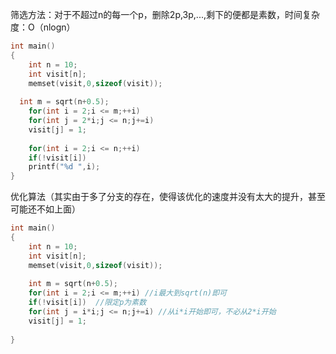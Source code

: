 筛选方法：对于不超过n的每一个p，删除2p,3p,...,剩下的便都是素数，时间复杂度：O（nlogn）  
```cpp
int main()
{
	int n = 10;
	int visit[n];
	memset(visit,0,sizeof(visit));
	
  int m = sqrt(n+0.5);
	for(int i = 2;i <= m;++i)
	for(int j = 2*i;j <= n;j+=i)
	visit[j] = 1;
	
	for(int i = 2;i <= n;++i)
	if(!visit[i])
	printf("%d ",i);
}
```
优化算法（其实由于多了分支的存在，使得该优化的速度并没有太大的提升，甚至可能还不如上面）
```cpp
int main()
{
	int n = 10;
	int visit[n];
	memset(visit,0,sizeof(visit));
	
	int m = sqrt(n+0.5);
	for(int i = 2;i <= m;++i) //i最大到sqrt(n)即可 
	if(!visit[i])  //限定p为素数 
	for(int j = i*i;j <= n;j+=i) //从i*i开始即可，不必从2*i开始 
	visit[j] = 1;
	
}
```
